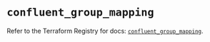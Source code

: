 # `confluent_group_mapping`

Refer to the Terraform Registry for docs: [`confluent_group_mapping`](https://registry.terraform.io/providers/confluentinc/confluent/2.9.0/docs/resources/group_mapping).

